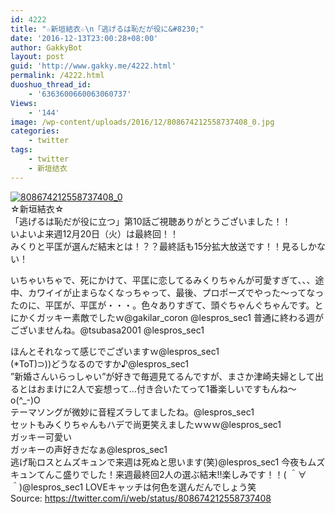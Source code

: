 ```yaml
---
id: 4222
title: "☆新垣結衣☆\n「逃げるは恥だが役に&#8230;"
date: '2016-12-13T23:00:28+08:00'
author: GakkyBot
layout: post
guid: 'http://www.gakky.me/4222.html'
permalink: /4222.html
duoshuo_thread_id:
    - '6363600660063060737'
Views:
    - '144'
image: /wp-content/uploads/2016/12/808674212558737408_0.jpg
categories:
    - twitter
tags:
    - twitter
    - 新垣结衣
---
```


[![808674212558737408_0](http://www.yui-aragaki.org/wp-content/uploads/2016/12/808674212558737408_0.jpg)](http://www.yui-aragaki.org/wp-content/uploads/2016/12/808674212558737408_0.jpg)  
☆新垣結衣☆  
「逃げるは恥だが役に立つ」第10話ご視聴ありがとうございました！！  
いよいよ来週12月20日（火）は最終回！！  
みくりと平匡が選んだ結末とは！？？最終話も15分拡大放送です！！見るしかない！

いちゃいちゃで、死にかけて、平匡に恋してるみくりちゃんが可愛すぎて、、、途中、カワイイが止まらなくなっちゃって、最後、プロポーズでやった～ってなったのに、平匡が、平匡が・・・。色々ありすぎて、頭ぐちゃんぐちゃんです。とにかくガッキー素敵でしたｗ@gakilar\_coron @lespros\_sec1 普通に終わる週がございませんね。@tsubasa2001 @lespros\_sec1

ほんとそれなって感じでございますｗ@lespros\_sec1  
(\*ToT)⊃))どうなるのですか♪@lespros\_sec1  
”新婚さんいらっしゃい”が好きで毎週見てるんですが、まさか津崎夫婦として出るとはおまけに2人で妄想って…付き合いたてって1番楽しいですもんね〜o(^\_-)O  
テーマソングが微妙に音程ズラしてましたね。@lespros\_sec1  
セットもみくりちゃんもハデで尚更笑えましたｗｗｗ@lespros\_sec1  
ガッキー可愛い  
ガッキーの声好きだなぁ@lespros\_sec1  
逃げ恥ロスとムズキュンで来週は死ぬと思います(笑)@lespros\_sec1 今夜もムズキュンてんこ盛りでした！来週最終回2人の選ぶ結末!!楽しみです！！( ＾∀＾)@lespros\_sec1 LOVEキャッチは何色を選んだんでしょう笑  
Source: <https://twitter.com/i/web/status/808674212558737408>